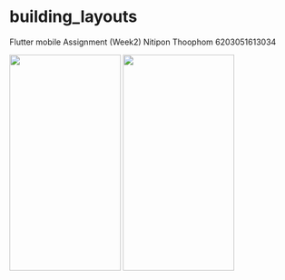 # building_layouts

Flutter mobile Assignment (Week2)
Nitipon Thoophom 6203051613034

<p float="left">
  <img src="https://user-images.githubusercontent.com/67319636/112656308-d926f100-8e83-11eb-87e7-df884a22b416.png" width="196" height="380">
  <img src="https://user-images.githubusercontent.com/67319636/112656388-f065de80-8e83-11eb-8e06-378eaeda0c73.png" width="196" height="380">
</p>
